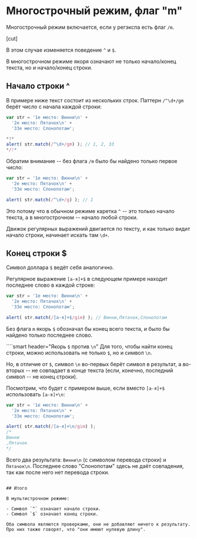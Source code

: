 # Многострочный режим, флаг "m"

Многострочный режим включается, если у регэкспа есть флаг <code class="pattern">/m</code>.

[cut]

В этом случае изменяется поведение <code class="pattern">^</code> и <code class="pattern">$</code>.

В многострочном режиме якоря означают не только начало/конец текста, но и начало/конец строки.

## Начало строки ^

В примере ниже текст состоит из нескольких строк. Паттерн <code class="pattern">/^\d+/gm</code> берёт число с начала каждой строки:

```js run
var str = '1е место: Винни\n' +
  '2е место: Пятачок\n' +
  '33е место: Слонопотам';

*!*
alert( str.match(/^\d+/gm) ); // 1, 2, 33
*/!*
```

Обратим внимание -- без флага <code class="pattern">/m</code> было бы найдено только первое число:

```js run
var str = '1е место: Винни\n' +
  '2е место: Пятачок\n' +
  '33е место: Слонопотам';

alert( str.match(/^\d+/g) ); // 1
```

Это потому что в обычном режиме каретка <code class="pattern">^</code> -- это только начало текста, а в многострочном -- начало любой строки.

Движок регулярных выражений двигается по тексту, и как только видит начало строки, начинает искать там <code class="pattern">\d+</code>.

## Конец строки $

Символ доллара <code class="pattern">$</code> ведёт себя аналогично.

Регулярное выражение <code class="pattern">[а-я]+$</code> в следующем примере находит последнее слово в каждой строке:

```js run
var str = '1е место: Винни\n' +
  '2е место: Пятачок\n' +
  '33е место: Слонопотам';

alert( str.match(/[а-я]+$/gim) ); // Винни,Пятачок,Слонопотам
```

Без флага <code class="pattern">m</code> якорь <code class="pattern">$</code> обозначал бы конец всего текста, и было бы найдено только последнее слово.

````smart header="Якорь `$` против `\n`"
Для того, чтобы найти конец строки, можно использовать не только `$`, но и символ `\n`.

Но, в отличие от `$`, символ `\n` во-первых берёт символ в результат, а во-вторых -- не совпадает в конце текста (если, конечно, последний символ -- не конец строки).

Посмотрим, что будет с примером выше, если вместо <code class="pattern">[а-я]+$</code> использовать <code class="pattern">[а-я]+\n</code>:

```js run
var str = '1е место: Винни\n' +
  '2е место: Пятачок\n' +
  '33е место: Слонопотам';

alert( str.match(/[а-я]+\n/gim) );
/*
Винни
,Пятачок
*/
```

Всего два результата: <code class="match">Винни\n</code> (с символом перевода строки) и <code class="match">Пятачок\n</code>. Последнее слово "Слонопотам" здесь не даёт совпадения, так как после него нет перевода строки.
````

## Итого

В мультистрочном режиме:

- Символ `^` означает начало строки.
- Символ `$` означает конец строки.

Оба символа являются проверками, они не добавляют ничего к результату. Про них также говорят, что "они имеют нулевую длину".

